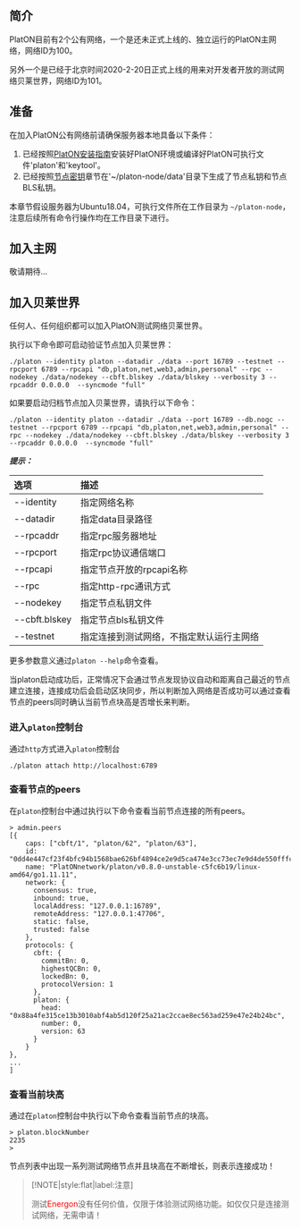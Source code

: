 ## 简介

PlatON目前有2个公有网络，一个是还未正式上线的、独立运行的PlatON主网络，网络ID为100。

另外一个是已经于北京时间2020-2-20日正式上线的用来对开发者开放的测试网络贝莱世界，网络ID为101。

## 准备

在加入PlatON公有网络前请确保服务器本地具备以下条件：

1. 已经按照[PlatON安装指南](/zh-cn/Node/[Chinese-Simplified]-安装节点.md)安装好PlatON环境或编译好PlatON可执行文件'platon'和'keytool'。
2. 已经按照[节点密钥](/zh-cn/Node/_[Chinese-Simplified]-钱包文件与节点密钥.md#节点密钥)章节在'~/platon-node/data'目录下生成了节点私钥和节点BLS私钥。


本章节假设服务器为Ubuntu18.04，可执行文件所在工作目录为 `~/platon-node`，注意后续所有命令行操作均在工作目录下进行。

## 加入主网

敬请期待...

## 加入贝莱世界

任何人、任何组织都可以加入PlatON测试网络贝莱世界。

执行以下命令即可启动验证节点加入贝莱世界：

```
./platon --identity platon --datadir ./data --port 16789 --testnet --rpcport 6789 --rpcapi "db,platon,net,web3,admin,personal" --rpc --nodekey ./data/nodekey --cbft.blskey ./data/blskey --verbosity 3 --rpcaddr 0.0.0.0  --syncmode "full"
```
如果要启动归档节点加入贝莱世界，请执行以下命令：
```
./platon --identity platon --datadir ./data --port 16789 --db.nogc --testnet --rpcport 6789 --rpcapi "db,platon,net,web3,admin,personal" --rpc --nodekey ./data/nodekey --cbft.blskey ./data/blskey --verbosity 3 --rpcaddr 0.0.0.0  --syncmode "full"
```

***提示：***

| 选项         | 描述                     |
|:------------ |:------------------------ |
| --identity   | 指定网络名称             |
| --datadir    | 指定data目录路径         |
| --rpcaddr    | 指定rpc服务器地址        |
| --rpcport    | 指定rpc协议通信端口      |
| --rpcapi     | 指定节点开放的rpcapi名称 |
| --rpc        | 指定http-rpc通讯方式     |
| --nodekey    | 指定节点私钥文件         |
| --cbft.blskey| 指定节点bls私钥文件      |
| --testnet    | 指定连接到测试网络，不指定默认运行主网络 |

更多参数意义通过`platon --help`命令查看。

当platon启动成功后，正常情况下会通过节点发现协议自动和距离自己最近的节点建立连接，连接成功后会启动区块同步，所以判断加入网络是否成功可以通过查看节点的peers同时确认当前节点块高是否增长来判断。

### 进入`platon`控制台

通过`http`方式进入`platon`控制台

```
./platon attach http://localhost:6789
```

### 查看节点的peers

在`platon`控制台中通过执行以下命令查看当前节点连接的所有peers。


```
> admin.peers
[{
    caps: ["cbft/1", "platon/62", "platon/63"],
    id: "0dd4e447cf23f4bfc94b1568bae626bf4894ce2e9d5ca474e3cc73ec7e9d4de550fffc1e2fc64cca25d42aecf6169cf8f8c0f4fe6adb847c33dc6ceb6f001bd1",
    name: "PlatONnetwork/platon/v0.8.0-unstable-c5fc6b19/linux-amd64/go1.11.11",
    network: {
      consensus: true,
      inbound: true,
      localAddress: "127.0.0.1:16789",
      remoteAddress: "127.0.0.1:47706",
      static: false,
      trusted: false
    },
    protocols: {
      cbft: {
        commitBn: 0,
        highestQCBn: 0,
        lockedBn: 0,
        protocolVersion: 1
      },
      platon: {
        head: "0x88a4fe315ce13b3010abf4ab5d120f25a21ac2ccae8ec563ad259e47e24b24bc",
        number: 0,
        version: 63
      }
    }
},
...
]
```

### 查看当前块高

通过在`platon`控制台中执行以下命令查看当前节点的块高。

```
> platon.blockNumber
2235
>
```

节点列表中出现一系列测试网络节点并且块高在不断增长，则表示连接成功！


>[!NOTE|style:flat|label:注意]
>
>测试<font color=red>Energon</font>没有任何价值，仅限于体验测试网络功能。如仅仅只是连接测试网络，无需申请！


